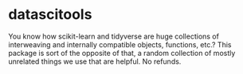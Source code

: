 # datascitools

You know how scikit-learn and tidyverse are huge collections of interweaving and internally compatible objects, functions, etc.? This package is sort of the opposite of that, a random collection of mostly unrelated things we use that are helpful. No refunds.
